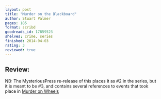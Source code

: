 ```yaml
---
layout: post
title: "Murder on the Blackboard"
author: Stuart Palmer
pages: 185
format: scribd
goodreads_id: 17859523
shelves: crime, series
finished: 2014-04-03
rating: 3
reviewed: true
---
```

## Review:
<div class="review">
NB: The MysteriousPress re-release of this places it as #2 in the series, but it is meant to be #3, and contains several references to events that took place in <a href="http://www.goodreads.com/book/show/17859507.Murder_on_Wheels" title="Murder on Wheels by Stuart Palmer">Murder on Wheels</a>
</div>
